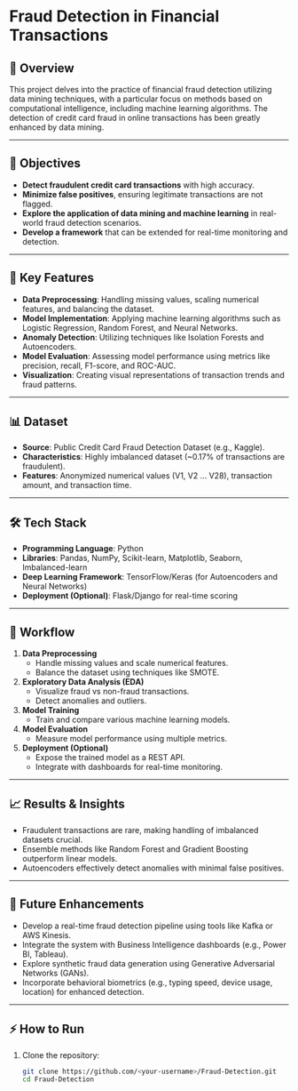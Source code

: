 # Fraud Detection in Financial Transactions

## 📌 Overview
This project delves into the practice of financial fraud detection utilizing data mining techniques, with a particular focus on methods based on computational intelligence, including machine learning algorithms. The detection of credit card fraud in online transactions has been greatly enhanced by data mining.

---

## 🎯 Objectives
- **Detect fraudulent credit card transactions** with high accuracy.
- **Minimize false positives**, ensuring legitimate transactions are not flagged.
- **Explore the application of data mining and machine learning** in real-world fraud detection scenarios.
- **Develop a framework** that can be extended for real-time monitoring and detection.

---

## 🧩 Key Features
- **Data Preprocessing**: Handling missing values, scaling numerical features, and balancing the dataset.
- **Model Implementation**: Applying machine learning algorithms such as Logistic Regression, Random Forest, and Neural Networks.
- **Anomaly Detection**: Utilizing techniques like Isolation Forests and Autoencoders.
- **Model Evaluation**: Assessing model performance using metrics like precision, recall, F1-score, and ROC-AUC.
- **Visualization**: Creating visual representations of transaction trends and fraud patterns.

---

## 📊 Dataset
- **Source**: Public Credit Card Fraud Detection Dataset (e.g., Kaggle).
- **Characteristics**: Highly imbalanced dataset (~0.17% of transactions are fraudulent).
- **Features**: Anonymized numerical values (V1, V2 … V28), transaction amount, and transaction time.

---

## 🛠️ Tech Stack
- **Programming Language**: Python
- **Libraries**: Pandas, NumPy, Scikit-learn, Matplotlib, Seaborn, Imbalanced-learn
- **Deep Learning Framework**: TensorFlow/Keras (for Autoencoders and Neural Networks)
- **Deployment (Optional)**: Flask/Django for real-time scoring

---

## 🚀 Workflow
1. **Data Preprocessing**
   - Handle missing values and scale numerical features.
   - Balance the dataset using techniques like SMOTE.
2. **Exploratory Data Analysis (EDA)**
   - Visualize fraud vs non-fraud transactions.
   - Detect anomalies and outliers.
3. **Model Training**
   - Train and compare various machine learning models.
4. **Model Evaluation**
   - Measure model performance using multiple metrics.
5. **Deployment (Optional)**
   - Expose the trained model as a REST API.
   - Integrate with dashboards for real-time monitoring.

---

## 📈 Results & Insights
- Fraudulent transactions are rare, making handling of imbalanced datasets crucial.
- Ensemble methods like Random Forest and Gradient Boosting outperform linear models.
- Autoencoders effectively detect anomalies with minimal false positives.

---

## 🔮 Future Enhancements
- Develop a real-time fraud detection pipeline using tools like Kafka or AWS Kinesis.
- Integrate the system with Business Intelligence dashboards (e.g., Power BI, Tableau).
- Explore synthetic fraud data generation using Generative Adversarial Networks (GANs).
- Incorporate behavioral biometrics (e.g., typing speed, device usage, location) for enhanced detection.

---

## ⚡ How to Run
1. Clone the repository:
   ```bash
   git clone https://github.com/<your-username>/Fraud-Detection.git
   cd Fraud-Detection
